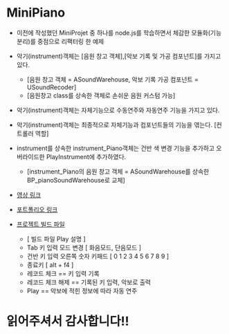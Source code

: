 # MiniPiano
* 이전에 작성했던 MiniProjet 중 하나를 node.js를 학습하면서 체감한 모듈화(기능 분리)를 중점으로 리팩터링 한 예제

* 악기(instrument)객체는 [음원 창고 객체],[악보 기록 및 가공 컴포넌트]를 가지고 있다.
  * [음원 창고 객체 = ASoundWarehouse, 악보 기록 가공 컴포넌트 = USoundRecoder]
  * [음원창고 class를 상속한 객체로 손쉬운 음원 커스텀 가능]
* 악기(instrument)객체는 자체기능으로 수동연주와 자동연주 기능을 가지고 있다.
* 악기(instrument)객체는 최종적으로 자체기능과 컴포넌트들의 기능을 엮는다. [컨트롤러 역할]
* instrument를 상속한 instrument_Piano객체는 건반 색 변경 기능을 추가하고 오버라이드한 PlayInstrument에 추가하였다.
  * [instrument_Piano의 음원 창고 객체 = ASoundWarehouse를 상속한 BP_pianoSoundWarehouse로 교체]

* [영상 링크](https://youtu.be/UFiNWYKLHcU)
* [포트폴리오 링크](https://special-room-7d9.notion.site/Resume-7a2d71247075470ba8854fb68c9e1a08)
* [프로젝트 빌드 파일](https://drive.google.com/file/d/1ceUhLh5ZK_lcmrECHIuNZRDHF_h1BBDZ/view?usp=sharing)
  *  [ 빌드 파일 Play 설명 ] 
  *  Tab 키 입력 모드 변경 [ 화음모드, 단음모드 ]
  *  건반 키 입력 오른쪽 숫자 키패드 [ 0 1 2 3 4 5 6 7 8 9 ]
  *  종료키 [ alt + f4 ]
  *  레코드 체크 == 키 입력 기록
  *  레코드 체크 해제 == 기록된 키 입력, 악보로 출력
  *  Play == 악보에 적힌 정보에 따라 자동 연주

# 읽어주셔서 감사합니다!!
